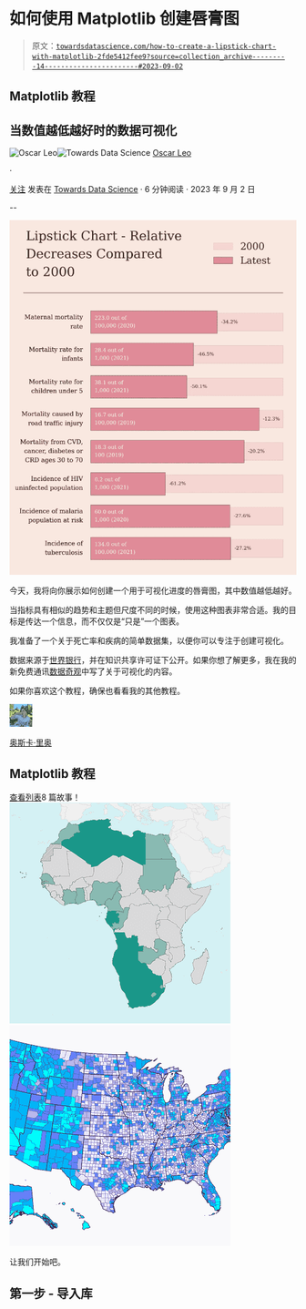 # 如何使用 Matplotlib 创建唇膏图

> 原文：[`towardsdatascience.com/how-to-create-a-lipstick-chart-with-matplotlib-2fde5412fee9?source=collection_archive---------14-----------------------#2023-09-02`](https://towardsdatascience.com/how-to-create-a-lipstick-chart-with-matplotlib-2fde5412fee9?source=collection_archive---------14-----------------------#2023-09-02)

## Matplotlib 教程

## 当数值越低越好时的数据可视化

[](https://medium.com/@oscarleo?source=post_page-----2fde5412fee9--------------------------------)![Oscar Leo](https://medium.com/@oscarleo?source=post_page-----2fde5412fee9--------------------------------)[](https://towardsdatascience.com/?source=post_page-----2fde5412fee9--------------------------------)![Towards Data Science](https://towardsdatascience.com/?source=post_page-----2fde5412fee9--------------------------------) [Oscar Leo](https://medium.com/@oscarleo?source=post_page-----2fde5412fee9--------------------------------)

·

[关注](https://medium.com/m/signin?actionUrl=https%3A%2F%2Fmedium.com%2F_%2Fsubscribe%2Fuser%2Fd7e5c1ca65b7&operation=register&redirect=https%3A%2F%2Ftowardsdatascience.com%2Fhow-to-create-a-lipstick-chart-with-matplotlib-2fde5412fee9&user=Oscar+Leo&userId=d7e5c1ca65b7&source=post_page-d7e5c1ca65b7----2fde5412fee9---------------------post_header-----------) 发表在 [Towards Data Science](https://towardsdatascience.com/?source=post_page-----2fde5412fee9--------------------------------) · 6 分钟阅读 · 2023 年 9 月 2 日[](https://medium.com/m/signin?actionUrl=https%3A%2F%2Fmedium.com%2F_%2Fvote%2Ftowards-data-science%2F2fde5412fee9&operation=register&redirect=https%3A%2F%2Ftowardsdatascience.com%2Fhow-to-create-a-lipstick-chart-with-matplotlib-2fde5412fee9&user=Oscar+Leo&userId=d7e5c1ca65b7&source=-----2fde5412fee9---------------------clap_footer-----------)

--

[](https://medium.com/m/signin?actionUrl=https%3A%2F%2Fmedium.com%2F_%2Fbookmark%2Fp%2F2fde5412fee9&operation=register&redirect=https%3A%2F%2Ftowardsdatascience.com%2Fhow-to-create-a-lipstick-chart-with-matplotlib-2fde5412fee9&source=-----2fde5412fee9---------------------bookmark_footer-----------)![](img/b56bd1ce8dea80d01f57cf4978f28670.png)

今天，我将向你展示如何创建一个用于可视化进度的唇膏图，其中数值越低越好。

当指标具有相似的趋势和主题但尺度不同的时候，使用这种图表非常合适。我的目标是传达一个信息，而不仅仅是“只是”一个图表。

我准备了一个关于死亡率和疾病的简单数据集，以便你可以专注于创建可视化。

数据来源于[世界银行](https://data.worldbank.org/)，并在知识共享许可证下公开。如果你想了解更多，我在我的新免费通讯[数据奇观](https://open.substack.com/pub/datawonder/p/the-worlds-progress-on-mortality?r=17ashl&utm_campaign=post&utm_medium=web)中写了关于可视化的内容。

如果你喜欢这个教程，确保也看看我的其他教程。

![奥斯卡·里奥](img/a3badd168c6bfbbdc3d060f9191ca1d2.png)

[奥斯卡·里奥](https://medium.com/@oscarleo?source=post_page-----2fde5412fee9--------------------------------)

## Matplotlib 教程

[查看列表](https://medium.com/@oscarleo/list/matplotlib-tutorials-262e5d7f0847?source=post_page-----2fde5412fee9--------------------------------)8 篇故事！[](../Images/51b77b8f6d7ea69abdcd113427d4a52a.png)![](img/56c078b5447338a07b7bce2b23cf7133.png)![](img/c3088ee7cd4994f027ddddbc6ae423cd.png)

让我们开始吧。

## 第一步 - 导入库
